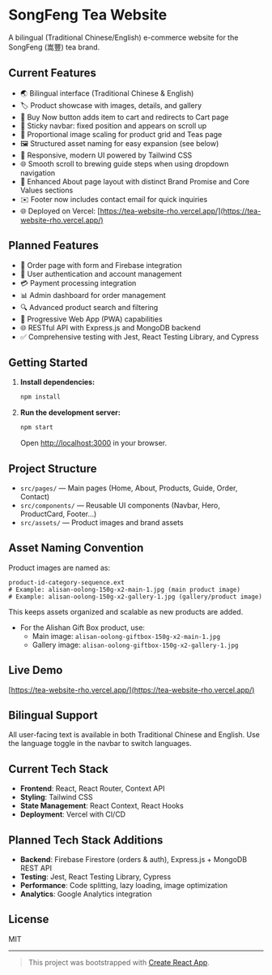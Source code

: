 # SongFeng Tea Website

A bilingual (Traditional Chinese/English) e-commerce website for the SongFeng (嵩豐) tea brand.

## Current Features
- 🌏 Bilingual interface (Traditional Chinese & English)
- 🏷️ Product showcase with images, details, and gallery
- 🔘 Buy Now button adds item to cart and redirects to Cart page
- 📌 Sticky navbar: fixed position and appears on scroll up
- 🎨 Proportional image scaling for product grid and Teas page
- 🖼️ Structured asset naming for easy expansion (see below)
- 📱 Responsive, modern UI powered by Tailwind CSS
- 🌐 Smooth scroll to brewing guide steps when using dropdown navigation
- 📄 Enhanced About page layout with distinct Brand Promise and Core Values sections
- ✉️ Footer now includes contact email for quick inquiries
- 🌐 Deployed on Vercel: [https://tea-website-rho.vercel.app/](https://tea-website-rho.vercel.app/)

## Planned Features
- 🛒 Order page with form and Firebase integration
- 🔐 User authentication and account management
- 💳 Payment processing integration
- 📊 Admin dashboard for order management
- 🔍 Advanced product search and filtering
- 📱 Progressive Web App (PWA) capabilities
- 🌐 RESTful API with Express.js and MongoDB backend
- ✅ Comprehensive testing with Jest, React Testing Library, and Cypress

## Getting Started

1. **Install dependencies:**
   ```bash
   npm install
   ```
2. **Run the development server:**
   ```bash
   npm start
   ```
   Open [http://localhost:3000](http://localhost:3000) in your browser.

## Project Structure
- `src/pages/` — Main pages (Home, About, Products, Guide, Order, Contact)
- `src/components/` — Reusable UI components (Navbar, Hero, ProductCard, Footer...)
- `src/assets/` — Product images and brand assets

## Asset Naming Convention
Product images are named as:
```
product-id-category-sequence.ext
# Example: alisan-oolong-150g-x2-main-1.jpg (main product image)
# Example: alisan-oolong-150g-x2-gallery-1.jpg (gallery/product image)
```
This keeps assets organized and scalable as new products are added.

- For the Alishan Gift Box product, use:
  - Main image: `alisan-oolong-giftbox-150g-x2-main-1.jpg`
  - Gallery image: `alisan-oolong-giftbox-150g-x2-gallery-1.jpg`

## Live Demo
[https://tea-website-rho.vercel.app/](https://tea-website-rho.vercel.app/)

## Bilingual Support
All user-facing text is available in both Traditional Chinese and English. Use the language toggle in the navbar to switch languages.

## Current Tech Stack
- **Frontend**: React, React Router, Context API
- **Styling**: Tailwind CSS
- **State Management**: React Context, React Hooks
- **Deployment**: Vercel with CI/CD

## Planned Tech Stack Additions
- **Backend**: Firebase Firestore (orders & auth), Express.js + MongoDB REST API
- **Testing**: Jest, React Testing Library, Cypress
- **Performance**: Code splitting, lazy loading, image optimization
- **Analytics**: Google Analytics integration



## License
MIT

---

> This project was bootstrapped with [Create React App](https://github.com/facebook/create-react-app).
